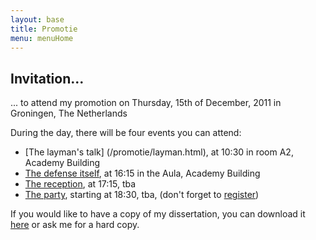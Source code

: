 ```yaml
---
layout: base
title: Promotie
menu: menuHome
---
```



Invitation...
-----------

... to attend my promotion on Thursday, 15th of December, 2011 in Groningen, The Netherlands

During the day, there will be four events you can attend:


- [The layman's talk] (/promotie/layman.html), at 10:30 in room A2, Academy Building
- [The defense itself](/promotie/defense.html), at 16:15 in the Aula, Academy Building
- [The reception](/promotie/reception.html), at 17:15, tba
- [The party](/promotie/party.html), starting at 18:30, tba, (don't forget to [register](/promotie/party.html))


If you would like to have a copy of my dissertation, you can download it [here](/promotie/thesis.html)
or ask me for a hard copy.



